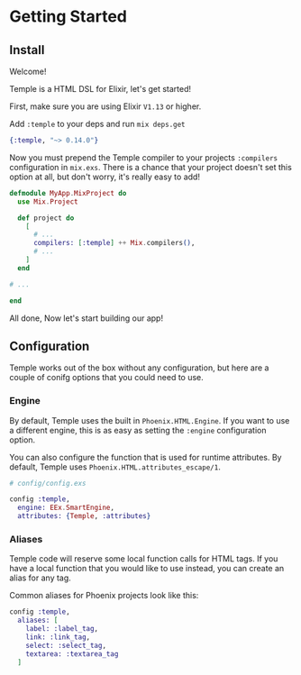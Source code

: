 # Getting Started

## Install

Welcome!

Temple is a HTML DSL for Elixir, let's get started!


First, make sure you are using Elixir `V1.13` or higher.

Add `:temple` to your deps and run `mix deps.get`

```elixir
{:temple, "~> 0.14.0"}
```

Now you must prepend the Temple compiler to your projects `:compilers` configuration in `mix.exs`. There is a chance that your project doesn't set this option at all, but don't worry, it's really easy to add!

```elixir
defmodule MyApp.MixProject do
  use Mix.Project

  def project do
    [
      # ...
      compilers: [:temple] ++ Mix.compilers(),
      # ...
    ]
  end

# ...

end
```

All done, Now let's start building our app!

## Configuration

Temple works out of the box without any configuration, but here are a couple of conifg options that you could need to use.

### Engine

By default, Temple uses the built in `Phoenix.HTML.Engine`. If you want to use a different engine, this is as easy as setting the `:engine` configuration option.

You can also configure the function that is used for runtime attributes. By default, Temple uses `Phoenix.HTML.attributes_escape/1`.

```elixir
# config/config.exs

config :temple,
  engine: EEx.SmartEngine,
  attributes: {Temple, :attributes}
```

### Aliases

Temple code will reserve some local function calls for HTML tags. If you have a local function that you would like to use instead, you can create an alias for any tag.

Common aliases for Phoenix projects look like this:

```elixir
config :temple,
  aliases: [
    label: :label_tag,
    link: :link_tag,
    select: :select_tag,
    textarea: :textarea_tag
  ]
```
